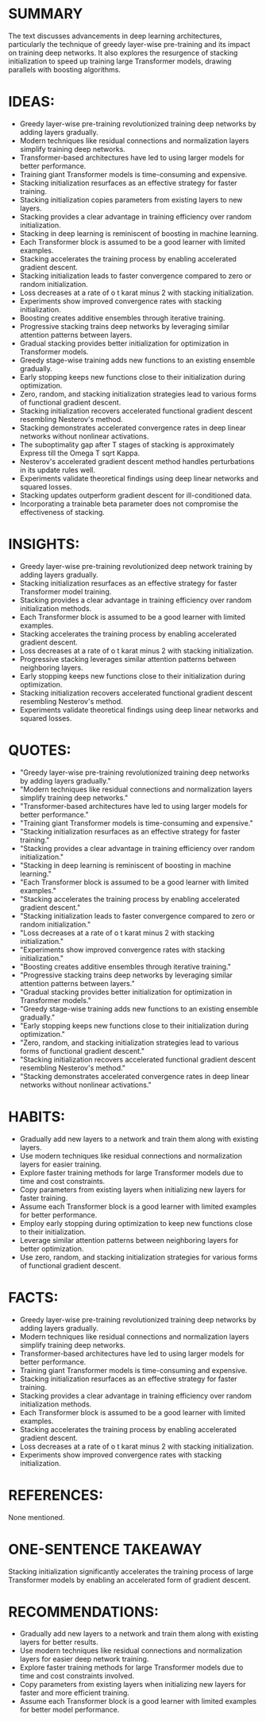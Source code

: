# SUMMARY
The text discusses advancements in deep learning architectures, particularly the technique of greedy layer-wise pre-training and its impact on training deep networks. It also explores the resurgence of stacking initialization to speed up training large Transformer models, drawing parallels with boosting algorithms.

# IDEAS:
- Greedy layer-wise pre-training revolutionized training deep networks by adding layers gradually.
- Modern techniques like residual connections and normalization layers simplify training deep networks.
- Transformer-based architectures have led to using larger models for better performance.
- Training giant Transformer models is time-consuming and expensive.
- Stacking initialization resurfaces as an effective strategy for faster training.
- Stacking initialization copies parameters from existing layers to new layers.
- Stacking provides a clear advantage in training efficiency over random initialization.
- Stacking in deep learning is reminiscent of boosting in machine learning.
- Each Transformer block is assumed to be a good learner with limited examples.
- Stacking accelerates the training process by enabling accelerated gradient descent.
- Stacking initialization leads to faster convergence compared to zero or random initialization.
- Loss decreases at a rate of o t karat minus 2 with stacking initialization.
- Experiments show improved convergence rates with stacking initialization.
- Boosting creates additive ensembles through iterative training.
- Progressive stacking trains deep networks by leveraging similar attention patterns between layers.
- Gradual stacking provides better initialization for optimization in Transformer models.
- Greedy stage-wise training adds new functions to an existing ensemble gradually.
- Early stopping keeps new functions close to their initialization during optimization.
- Zero, random, and stacking initialization strategies lead to various forms of functional gradient descent.
- Stacking initialization recovers accelerated functional gradient descent resembling Nesterov's method.
- Stacking demonstrates accelerated convergence rates in deep linear networks without nonlinear activations.
- The suboptimality gap after T stages of stacking is approximately Express till the Omega T sqrt Kappa.
- Nesterov's accelerated gradient descent method handles perturbations in its update rules well.
- Experiments validate theoretical findings using deep linear networks and squared losses.
- Stacking updates outperform gradient descent for ill-conditioned data.
- Incorporating a trainable beta parameter does not compromise the effectiveness of stacking.

# INSIGHTS:
- Greedy layer-wise pre-training revolutionized deep network training by adding layers gradually.
- Stacking initialization resurfaces as an effective strategy for faster Transformer model training.
- Stacking provides a clear advantage in training efficiency over random initialization methods.
- Each Transformer block is assumed to be a good learner with limited examples.
- Stacking accelerates the training process by enabling accelerated gradient descent.
- Loss decreases at a rate of o t karat minus 2 with stacking initialization.
- Progressive stacking leverages similar attention patterns between neighboring layers.
- Early stopping keeps new functions close to their initialization during optimization.
- Stacking initialization recovers accelerated functional gradient descent resembling Nesterov's method.
- Experiments validate theoretical findings using deep linear networks and squared losses.

# QUOTES:
- "Greedy layer-wise pre-training revolutionized training deep networks by adding layers gradually."
- "Modern techniques like residual connections and normalization layers simplify training deep networks."
- "Transformer-based architectures have led to using larger models for better performance."
- "Training giant Transformer models is time-consuming and expensive."
- "Stacking initialization resurfaces as an effective strategy for faster training."
- "Stacking provides a clear advantage in training efficiency over random initialization."
- "Stacking in deep learning is reminiscent of boosting in machine learning."
- "Each Transformer block is assumed to be a good learner with limited examples."
- "Stacking accelerates the training process by enabling accelerated gradient descent."
- "Stacking initialization leads to faster convergence compared to zero or random initialization."
- "Loss decreases at a rate of o t karat minus 2 with stacking initialization."
- "Experiments show improved convergence rates with stacking initialization."
- "Boosting creates additive ensembles through iterative training."
- "Progressive stacking trains deep networks by leveraging similar attention patterns between layers."
- "Gradual stacking provides better initialization for optimization in Transformer models."
- "Greedy stage-wise training adds new functions to an existing ensemble gradually."
- "Early stopping keeps new functions close to their initialization during optimization."
- "Zero, random, and stacking initialization strategies lead to various forms of functional gradient descent."
- "Stacking initialization recovers accelerated functional gradient descent resembling Nesterov's method."
- "Stacking demonstrates accelerated convergence rates in deep linear networks without nonlinear activations."

# HABITS:
- Gradually add new layers to a network and train them along with existing layers.
- Use modern techniques like residual connections and normalization layers for easier training.
- Explore faster training methods for large Transformer models due to time and cost constraints.
- Copy parameters from existing layers when initializing new layers for faster training.
- Assume each Transformer block is a good learner with limited examples for better performance.
- Employ early stopping during optimization to keep new functions close to their initialization.
- Leverage similar attention patterns between neighboring layers for better optimization.
- Use zero, random, and stacking initialization strategies for various forms of functional gradient descent.

# FACTS:
- Greedy layer-wise pre-training revolutionized training deep networks by adding layers gradually.
- Modern techniques like residual connections and normalization layers simplify training deep networks.
- Transformer-based architectures have led to using larger models for better performance.
- Training giant Transformer models is time-consuming and expensive.
- Stacking initialization resurfaces as an effective strategy for faster training.
- Stacking provides a clear advantage in training efficiency over random initialization methods.
- Each Transformer block is assumed to be a good learner with limited examples.
- Stacking accelerates the training process by enabling accelerated gradient descent.
- Loss decreases at a rate of o t karat minus 2 with stacking initialization.
- Experiments show improved convergence rates with stacking initialization.

# REFERENCES:
None mentioned.

# ONE-SENTENCE TAKEAWAY
Stacking initialization significantly accelerates the training process of large Transformer models by enabling an accelerated form of gradient descent.

# RECOMMENDATIONS:
- Gradually add new layers to a network and train them along with existing layers for better results.
- Use modern techniques like residual connections and normalization layers for easier deep network training.
- Explore faster training methods for large Transformer models due to time and cost constraints involved.
- Copy parameters from existing layers when initializing new layers for faster and more efficient training.
- Assume each Transformer block is a good learner with limited examples for better model performance.